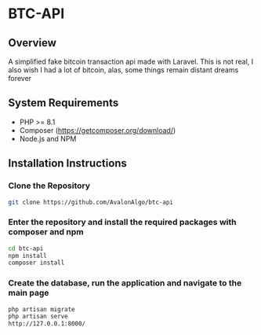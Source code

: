 # BTC-API

## Overview

A simplified fake bitcoin transaction api made with Laravel. This is not real, I also wish I had a lot of bitcoin, alas, some things remain distant dreams forever

## System Requirements

- PHP >= 8.1 
- Composer (https://getcomposer.org/download/)
- Node.js and NPM

## Installation Instructions

### Clone the Repository
```bash
git clone https://github.com/AvalonAlgo/btc-api
```

### Enter the repository and install the required packages with composer and npm
```bash
cd btc-api
npm install
composer install
```

### Create the database, run the application and navigate to the main page
```bash
php artisan migrate
php artisan serve
http://127.0.0.1:8000/
```
